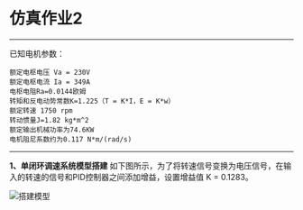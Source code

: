 # 仿真作业2



---
已知电机参数：
    
    额定电枢电压 Va = 230V
    额定电枢电流 Ia = 349A
    电枢电阻Ra=0.0144欧姆
    转矩和反电动势常数K=1.225（T = K*I，E = K*w）
    额定转速 1750 rpm
    转动惯量J=1.82 kg*m^2
    额定输出机械功率为74.6KW
    电机阻尼系数约为0.117 N*m/(rad/s)

---
**1、单闭环调速系统模型搭建**
如下图所示，为了将转速信号变换为电压信号，在输入的转速的信号和PID控制器之间添加增益，设置增益值 K = 0.1283。

![搭建模型](https://github.com/Chan-Sun/homework/blob/master/U201611953/picture/%E5%BB%BA%E6%A8%A1%E7%BB%93%E6%9E%9C.jpg)
